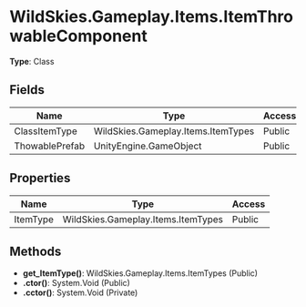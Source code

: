 ﻿# WildSkies.Gameplay.Items.ItemThrowableComponent

**Type**: Class

## Fields

| Name | Type | Access |
|------|------|--------|
| ClassItemType | WildSkies.Gameplay.Items.ItemTypes | Public |
| ThowablePrefab | UnityEngine.GameObject | Public |

## Properties

| Name | Type | Access |
|------|------|--------|
| ItemType | WildSkies.Gameplay.Items.ItemTypes | Public |

## Methods

- **get_ItemType()**: WildSkies.Gameplay.Items.ItemTypes (Public)
- **.ctor()**: System.Void (Public)
- **.cctor()**: System.Void (Private)

